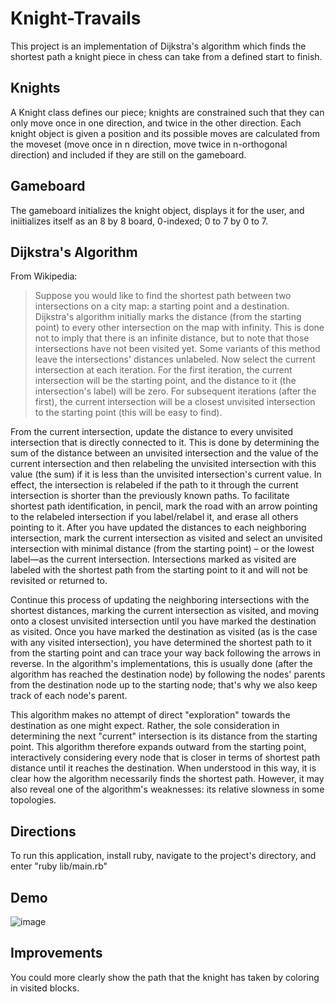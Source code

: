 # Knight-Travails
This project is an implementation of Dijkstra's algorithm which finds the shortest path a knight piece in chess can take from a defined start to finish.

## Knights
A Knight class defines our piece; knights are constrained such that they can only move once in one direction, and twice in the other direction. Each knight object is given a position and its possible moves are calculated from the moveset (move once in n direction, move twice in n-orthogonal direction) and included if they are still on the gameboard.

## Gameboard
The gameboard initializes the knight object, displays it for the user, and iniitializes itself as an 8 by 8 board, 0-indexed; 0 to 7 by 0 to 7.

## Dijkstra's Algorithm
From Wikipedia:
> Suppose you would like to find the shortest path between two intersections on a city map: a starting point and a destination. Dijkstra's algorithm initially marks the distance (from the starting point) to every other intersection on the map with infinity. This is done not to imply that there is an infinite distance, but to note that those intersections have not been visited yet. Some variants of this method leave the intersections' distances unlabeled. Now select the current intersection at each iteration. For the first iteration, the current intersection will be the starting point, and the distance to it (the intersection's label) will be zero. For subsequent iterations (after the first), the current intersection will be a closest unvisited intersection to the starting point (this will be easy to find).

From the current intersection, update the distance to every unvisited intersection that is directly connected to it. This is done by determining the sum of the distance between an unvisited intersection and the value of the current intersection and then relabeling the unvisited intersection with this value (the sum) if it is less than the unvisited intersection's current value. In effect, the intersection is relabeled if the path to it through the current intersection is shorter than the previously known paths. To facilitate shortest path identification, in pencil, mark the road with an arrow pointing to the relabeled intersection if you label/relabel it, and erase all others pointing to it. After you have updated the distances to each neighboring intersection, mark the current intersection as visited and select an unvisited intersection with minimal distance (from the starting point) – or the lowest label—as the current intersection. Intersections marked as visited are labeled with the shortest path from the starting point to it and will not be revisited or returned to.

Continue this process of updating the neighboring intersections with the shortest distances, marking the current intersection as visited, and moving onto a closest unvisited intersection until you have marked the destination as visited. Once you have marked the destination as visited (as is the case with any visited intersection), you have determined the shortest path to it from the starting point and can trace your way back following the arrows in reverse. In the algorithm's implementations, this is usually done (after the algorithm has reached the destination node) by following the nodes' parents from the destination node up to the starting node; that's why we also keep track of each node's parent.

This algorithm makes no attempt of direct "exploration" towards the destination as one might expect. Rather, the sole consideration in determining the next "current" intersection is its distance from the starting point. This algorithm therefore expands outward from the starting point, interactively considering every node that is closer in terms of shortest path distance until it reaches the destination. When understood in this way, it is clear how the algorithm necessarily finds the shortest path. However, it may also reveal one of the algorithm's weaknesses: its relative slowness in some topologies. 

## Directions
To run this application, install ruby, navigate to the project's directory, and enter "ruby lib/main.rb"

## Demo
![image](https://user-images.githubusercontent.com/88121502/165214491-bbdd9d84-c86c-49a2-ae45-d9750d1e3437.png)

## Improvements
You could more clearly show the path that the knight has taken by coloring in visited blocks.
